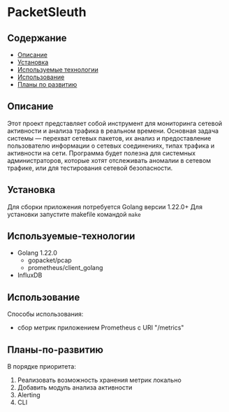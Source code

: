 # PacketSleuth


## Содержание
- [Описание](#Описание)
- [Установка](#Установка)
- [Используемые технологии](#Используемые-технологии)
- [Использование](#Использование)
- [Планы по развитию](#Планы-по-развитию)


## Описание
Этот проект представляет собой инструмент для мониторинга сетевой активности и анализа трафика в реальном времени. Основная задача системы — перехват сетевых пакетов, их анализ и предоставление пользователю информации о сетевых соединениях, типах трафика и активности на сети. Программа будет полезна для системных администраторов, которые хотят отслеживать аномалии в сетевом трафике, или для тестирования сетевой безопасности.

## Установка 
Для сборки приложения потребуется Golang версии 1.22.0+
Для установки запустите makefile командой `make`

## Используемые-технологии
 - Golang 1.22.0
    - gopacket/pcap
    - prometheus/client_golang
 - InfluxDB

## Использование
Способы использования:
 - сбор метрик приложением Prometheus c URI "/metrics"


## Планы-по-развитию
В порядке приоритета:
1. Реализовать возможность хранения метрик локально
2. Добавить модуль анализа активности
3. Alerting
4. CLI



